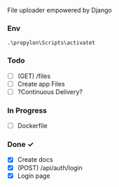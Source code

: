 File uploader empowered by Django

### Env

```
.\propylon\Scripts\activatet
```

### Todo

- [ ] (GET) /files
- [ ] Create app Files
- [ ] ?Continuous Delivery?

### In Progress

- [ ] Dockerfile

### Done ✓

- [x] Create docs
- [x] (POST) /api/auth/login
- [x] Login page
